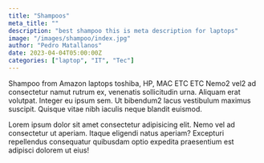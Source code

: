 ```yaml
---
title: "Shampoos"
meta_title: ""
description: "best shampoo this is meta description for laptops"
image: "/images/shampoo/index.jpg"
author: "Pedro Matallanos"
date: 2023-04-04T05:00:00Z
categories: ["laptop", "IT", "Tec"]
---
```


Shampoo from Amazon laptops toshiba, HP, MAC ETC ETC Nemo2 vel2 ad consectetur namut rutrum ex, venenatis sollicitudin urna. Aliquam erat volutpat. Integer eu ipsum sem. Ut bibendum2 lacus vestibulum maximus suscipit. Quisque vitae nibh iaculis neque blandit euismod.

Lorem ipsum dolor sit amet consectetur adipisicing elit. Nemo vel ad consectetur ut aperiam. Itaque eligendi natus aperiam? Excepturi repellendus consequatur quibusdam optio expedita praesentium est adipisci dolorem ut eius!
